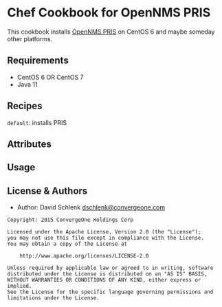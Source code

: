 Chef Cookbook for OpenNMS PRIS
=========================
This cookbook installs [OpenNMS PRIS](https://github.com/OpenNMS/opennms-provisioning-integration-server) on CentOS 6 and maybe someday other platforms. 

Requirements
------------
 - CentOS 6 OR CentOS 7
 - Java 11

Recipes
-------
`default`: installs PRIS

Attributes
----------


Usage
-----


License & Authors
-----------------
- Author: David Schlenk <dschlenk@convergeone.com>

```text
Copyright: 2015 ConvergeOne Holdings Corp

Licensed under the Apache License, Version 2.0 (the "License");
you may not use this file except in compliance with the License.
You may obtain a copy of the License at

    http://www.apache.org/licenses/LICENSE-2.0

Unless required by applicable law or agreed to in writing, software
distributed under the License is distributed on an "AS IS" BASIS,
WITHOUT WARRANTIES OR CONDITIONS OF ANY KIND, either express or implied.
See the License for the specific language governing permissions and
limitations under the License.
```
